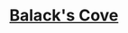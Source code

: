 # [Balack's Cove](https://www.mousehuntgame.com/preferences.php?tab=mousehunt-improved-settings#mousehunt-improved-settings-location-hud)
